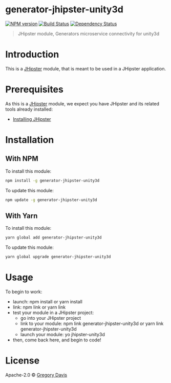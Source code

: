# generator-jhipster-unity3d

[![NPM version][npm-image]][npm-url] [![Build Status][github-actions-image]][github-actions-url] [![Dependency Status][daviddm-image]][daviddm-url]

> JHipster module, Generators microservice connectivity for unity3d

# Introduction

This is a [JHipster](https://www.jhipster.tech/) module, that is meant to be used in a JHipster application.

# Prerequisites

As this is a [JHipster](https://www.jhipster.tech/) module, we expect you have JHipster and its related tools already installed:

- [Installing JHipster](https://www.jhipster.tech/installation/)

# Installation

## With NPM

To install this module:

```bash
npm install -g generator-jhipster-unity3d
```

To update this module:

```bash
npm update -g generator-jhipster-unity3d
```

## With Yarn

To install this module:

```bash
yarn global add generator-jhipster-unity3d
```

To update this module:

```bash
yarn global upgrade generator-jhipster-unity3d
```

# Usage
To begin to work:
- launch: npm install or yarn install
- link: npm link or yarn link
- test your module in a JHipster project:
    - go into your JHipster project
    - link to your module: npm link generator-jhipster-unity3d or yarn link generator-jhipster-unity3d
    - launch your module: yo jhipster-unity3d
- then, come back here, and begin to code!

# License

Apache-2.0 © [Gregory Davis](maldieve.com)

[npm-image]: https://img.shields.io/npm/v/generator-jhipster-unity3d.svg
[npm-url]: https://npmjs.org/package/generator-jhipster-unity3d
[github-actions-image]: https://github.com/maldieve/generator-jhipster-unity3d/workflows/Build/badge.svg
[github-actions-url]: https://github.com/maldieve/generator-jhipster-unity3d/actions
[daviddm-image]: https://david-dm.org/maldieve/generator-jhipster-unity3d.svg?theme=shields.io
[daviddm-url]: https://david-dm.org/maldieve/generator-jhipster-unity3d
